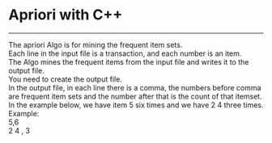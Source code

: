 # Apriori with C++
--------------------------------
The apriori Algo is for mining the frequent item sets.  
Each line in the input file is a transaction, and each number is an item.  
The Algo mines the frequent items from the input file and writes it to the output file.  
You need to create the output file.  
In the output file, in each line there is a comma, the numbers before comma are frequent item sets and the number after that is the count of that itemset.  
In the example below, we have item 5 six times and we have 2 4 three times.  
Example:  
5,6  
2 4 , 3  

